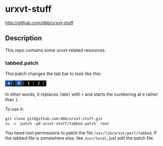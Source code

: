 # urxvt-stuff 

<http://github.com/dbb/urxvt-stuff>

## Description

This repo contains some urxvt-related resources.

### tabbed.patch

This patch changes the tab bar to look like this:

![Screenshot of the tab bar after patching](http://github.com/dbb/urxvt-stuff/raw/master/example.png)

In other words, it replaces `[NEW]` with `+` and starts the numbering at `0` rather than `1`.

To use it:

```
git clone git@github.com:dbb/urxvt-stuff.git
su -c 'patch -p0 urxvt-stuff/tabbed.patch' root
```
You need root permissions to patch the file `/usr/lib/urxvt/perl/tabbed`. If the tabbed file is somewhere else, like `/usr/local`, just edit the patch file.


